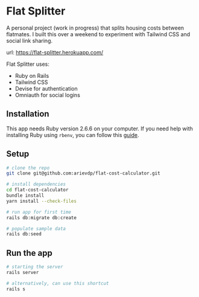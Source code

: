 # Flat Splitter

A personal project (work in progress) that splits housing costs between flatmates. I built this over a weekend to experiment with Tailwind CSS and social link sharing.

url: https://flat-splitter.herokuapp.com/

Flat Splitter uses:
- Ruby on Rails
- Tailwind CSS
- Devise for authentication
- Omniauth for social logins

## Installation
This app needs Ruby version 2.6.6 on your computer. If you need help with installing Ruby using `rbenv`, you can follow this [guide](https://www.digitalocean.com/community/tutorials/how-to-install-ruby-on-rails-with-rbenv-on-ubuntu-18-04#step-1-%E2%80%93-install-rbenv-and-dependencies).

## Setup

```bash
# clone the repo
git clone git@github.com:arievdp/flat-cost-calculator.git

# install dependencies
cd flat-cost-calculator
bundle install
yarn install --check-files

# run app for first time
rails db:migrate db:create

# populate sample data
rails db:seed
```

## Run the app
```bash
# starting the server
rails server

# alternatively, can use this shortcut
rails s
```
